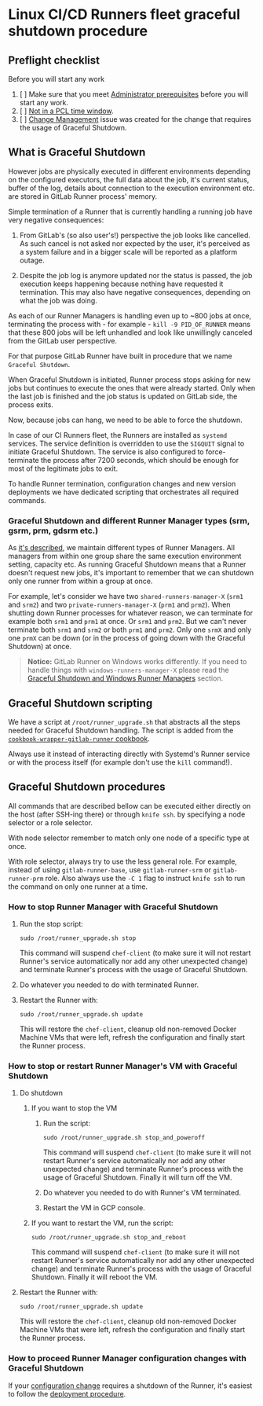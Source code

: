 # Linux CI/CD Runners fleet graceful shutdown procedure

## Preflight checklist

Before you will start any work

1. [ ] Make sure that you meet [Administrator prerequisites](README.md#administrator-prerequisites) before you will
   start any work.
1. [ ] [Not in a PCL time window](../README.md#production-change-lock-pcl).
1. [ ] [Change Management](https://about.gitlab.com/handbook/engineering/infrastructure/change-management/) issue was
   created for the change that requires the usage of Graceful Shutdown.

## What is Graceful Shutdown

However jobs are physically executed in different environments depending on the configured executors, the full data
about the job, it's current status, buffer of the log, details about connection to the execution environment etc.
are stored in GitLab Runner process' memory.

Simple termination of a Runner that is currently handling a running job have very negative consequences:

1. From GitLab's (so also user's!) perspective the job looks like cancelled. As such cancel is not asked nor expected
   by the user, it's perceived as a system failure and in a bigger scale will be reported as a platform outage.

1. Despite the job log is anymore updated nor the status is passed, the job execution keeps happening because nothing
   have requested it termination. This may also have negative consequences, depending on what the job was doing.

As each of our Runner Managers is handling even up to ~800 jobs at once, terminating the process with - for example -
`kill -9 PID_OF_RUNNER` means that these 800 jobs will be left unhandled and look like unwillingly canceled from the
GitLab user perspective.

For that purpose GitLab Runner have built in procedure that we name `Graceful Shutdown`.

When Graceful Shutdown is initiated, Runner process stops asking for new jobs but continues to execute the ones that
were already started. Only when the last job is finished and the job status is updated on GitLab side, the process
exits.

Now, because jobs can hang, we need to be able to force the shutdown.

In case of our CI Runners fleet, the Runners are installed as `systemd` services. The service definition is overridden
to use the `SIGQUIT` signal to initiate Graceful Shutdown. The service is also configured to force-terminate the process
after 7200 seconds, which should be enough for most of the legitimate jobs to exit.

To handle Runner termination, configuration changes and new version deployments we have dedicated scripting
that orchestrates all required commands.

### Graceful Shutdown and different Runner Manager types (srm, gsrm, prm, gdsrm etc.)

As [it's described](../README.md#runner-descriptions), we maintain different types of Runner Managers. All managers
from within one group share the same execution environment setting, capacity etc. As running  Graceful Shutdown
means that a Runner doesn't request new jobs, it's important to remember that we can shutdown only one runner from
within a group at once.

For example, let's consider we have two `shared-runners-manager-X` (`srm1` and `srm2`) and two
`private-runners-manager-X` (`prm1` and `prm2`). When shutting down Runner processes for whatever reason, we can
terminate for example both `srm1` and `prm1` at once. Or `srm1` and `prm2`. But we can't never terminate both `srm1`
and `srm2` or both `prm1` and `prm2`. Only one `srmX` and only one `prmX` can be down (or in the process of going
down with the Graceful Shutdown) at once.

> **Notice:** GitLab Runner on Windows works differently. If you need to handle things with `windows-runners-manager-X`
> please read the [Graceful Shutdown and Windows Runner Managers](#graceful-shutdown-and-windows-runner-managers)
> section.

## Graceful Shutdown scripting

We have a script at `/root/runner_upgrade.sh` that abstracts all the steps needed for Graceful Shutdown handling.
The script is added from the
[`cookbook-wrapper-gitlab-runner` cookbook](https://gitlab.com/gitlab-cookbooks/cookbook-wrapper-gitlab-runner/-/blob/master/files/default/runner_upgrade.sh).

Always use it instead of interacting directly with Systemd's Runner service or with the process itself (for example
don't use the `kill` command!).

## Graceful Shutdown procedures

All commands that are described bellow can be executed either directly on the host (after SSH-ing there) or through
`knife ssh`. by specifying a node selector or a role selector.

With node selector remember to match only one node of a specific type at once.

With role selector, always try to use the less general role. For example, instead of using `gitlab-runner-base`,
use `gitlab-runner-srm` or `gitlab-runner-prm` role. Also always use the `-C 1` flag to instruct `knife ssh` to
run the command on only one runner at a time.

### How to stop Runner Manager with Graceful Shutdown

1. Run the stop script:

    ```shell
    sudo /root/runner_upgrade.sh stop
    ```

    This command will suspend `chef-client` (to make sure it will not restart Runner's service automatically nor add
    any other unexpected change) and terminate Runner's process with the usage of Graceful Shutdown.

1. Do whatever you needed to do with terminated Runner.

1. Restart the Runner with:

    ```shell
    sudo /root/runner_upgrade.sh update
    ```

    This will restore the `chef-client`, cleanup old non-removed Docker Machine VMs that were left, refresh the
    configuration and finally start the Runner process.

### How to stop or restart Runner Manager's VM with Graceful Shutdown

1. Do shutdown

    1. If you want to stop the VM

        1. Run the script:

            ```shell
            sudo /root/runner_upgrade.sh stop_and_poweroff
            ```

            This command will suspend `chef-client` (to make sure it will not restart Runner's service automatically nor add
            any other unexpected change) and terminate Runner's process with the usage of Graceful Shutdown. Finally it
            will turn off the VM.

        1. Do whatever you needed to do with Runner's VM terminated.

        1. Restart the VM in GCP console.

    1. If you want to restart the VM, run the script:

        ```shell
        sudo /root/runner_upgrade.sh stop_and_reboot
        ```

        This command will suspend `chef-client` (to make sure it will not restart Runner's service automatically nor add
        any other unexpected change) and terminate Runner's process with the usage of Graceful Shutdown. Finally it
        will reboot the VM.

1. Restart the Runner with:

    ```shell
    sudo /root/runner_upgrade.sh update
    ```

    This will restore the `chef-client`, cleanup old non-removed Docker Machine VMs that were left, refresh the
    configuration and finally start the Runner process.

### How to proceed Runner Manager configuration changes with Graceful Shutdown

If your [configuration change](configuration.md) requires a shutdown of the Runner, it's easiest to follow
the [deployment procedure](deployment.md).
